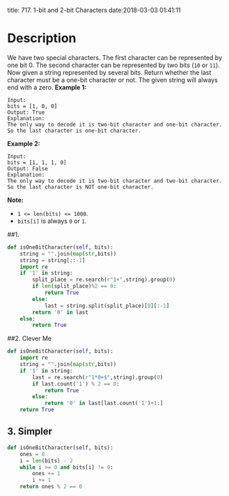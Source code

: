 title: 717. 1-bit and 2-bit Characters
date:2018-03-03 01:41:11

# Description
We have two special characters. The first character can be represented by one bit 0. The second character can be represented by two bits (`10` or `11`).
Now given a string represented by several bits. Return whether the last character must be a one-bit character or not. The given string will always end with a zero.
**Example 1:**
```
Input: 
bits = [1, 0, 0]
Output: True
Explanation: 
The only way to decode it is two-bit character and one-bit character. So the last character is one-bit character.
```
**Example 2:**
```
Input: 
bits = [1, 1, 1, 0]
Output: False
Explanation: 
The only way to decode it is two-bit character and two-bit character. So the last character is NOT one-bit character.
```
**Note:**
- `1 <= len(bits) <= 1000`.
- `bits[i]` is always `0` or `1`.

##1. 
```python
def isOneBitCharacter(self, bits):
    string = "".join(map(str,bits))
    string = string[::-1]
    import re
    if '1' in string:
        split_place = re.search(r"1+",string).group(0)
        if len(split_place)%2 == 0:
            return True
        else:
            last = string.split(split_place)[0][:-1]
        return '0' in last
    else:
        return True
```

##2. Clever Me
```python 
def isOneBitCharacter(self, bits):
    import re
    string = "".join(map(str,bits))
    if '1' in string:
        last = re.search(r"1*0+$",string).group(0)
        if last.count('1') % 2 == 0:
            return True
        else:
            return '0' in last[last.count('1')+1:]
    return True
```

## 3. Simpler
```python
def isOneBitCharacter(self, bits):
    ones = 0
    i = len(bits) - 2
    while i >= 0 and bits[i] != 0:
        ones += 1
        i += 1
    return ones % 2 == 0
```